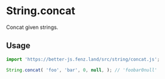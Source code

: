 # String.concat

Concat given strings. 

## Usage

```javascript
import 'https://better-js.fenz.land/src/string/concat.js';

String.concat( 'foo', 'bar', 0, null, ); // 'foobar0null'
```
